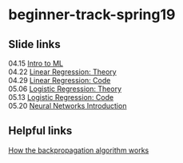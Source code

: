 # beginner-track-spring19

## Slide links
04.15 [Intro to ML](https://docs.google.com/presentation/d/1cAw5HcD22JtjJKOa_VMCG4iRIysmIM0tFXX1R8L8bhc/edit?usp=sharing) \
04.22 [Linear Regression: Theory](https://docs.google.com/presentation/d/1aGWXJWpPOO5_NeYw4xLAIUIHWWRaMUss97V6oZv5doQ/edit?usp=sharing) \
04.29 [Linear Regression: Code](https://docs.google.com/presentation/d/1jCs-NZTkMkjL5HcwVSbt2eicPlRvUw86ego-cqFvZ6Y/edit?usp=sharing) \
05.06 [Logistic Regression: Theory](https://docs.google.com/presentation/d/1CsiiNbKzUqYeKGBu9E6FLEnO11lPFNfz_BTJPbTE_YI/edit?usp=sharing) \
05.13 [Logistic Regression: Code](https://docs.google.com/presentation/d/1QyzzeOTupwPCyvCWe5ef1OOclTaXDgAOyYDYCtMvTLo/edit?usp=sharing) \
05.20 [Neural Networks Introduction](https://docs.google.com/presentation/d/1n4-hCoKDAQTNXhw5jGqB3dn-vYATSGK2XKLm2yMrt6I/edit?usp=sharing)

## Helpful links
[How the backpropagation algorithm works](http://neuralnetworksanddeeplearning.com/chap2.html)
